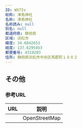 ```yaml
---
ID: WX7Iv
総称: 津島神社
名称: 津島神社
名称読み: null
別名: null
都道府県: 静岡県
区域: 浜松市
緯度: 34.6842653
経度: 137.6295453
郵便番号: 4310203
住所: 静岡県浜松市中央区馬郡町１８８２
---
```


## その他

### 参考URL

| URL | 説明          |
| --- | ------------- |
|     | OpenStreetMap |
